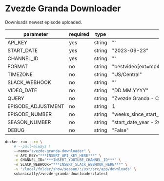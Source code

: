 # Zvezde Granda Downloader

Downloads newest episode uploaded.

| parameter          | required | type   | default                                                    |
| ------------------ | -------- | ------ | -----------------------------------------------------------|
| API_KEY            | yes      | string | ""                                                         |
| START_DATE         | yes      | string | "2023-09-23"                                               |
| CHANNEL_ID         | yes      | string | ""                                                         |
| FORMAT             | no       | string | "bestvideo[ext=mp4]+bestaudio[ext=m4a]/best[ext=mp4]/best" |
| TIMEZONE           | no       | string | "US/Central"                                               |
| SLACK_WEBHOOK      | no       | string | ""                                                         |
| VIDEO_DATE         | no       | string | "DD.MM.YYYY"                                               |
| QUERY              | no       | string | "Zvezde Granda - Cela emisija S15E01 - DD.MM.YYYY"         |
| EPISODE_ADJUSTMENT | no       | string | 1                                                          |
| EPISODE_NUMBER     | no       | string | "weeks_since_start_date + episode_adjustmen"               |
| SEASON_NUMBER      | no       | string | "start_date_year - 2008"                                   |
| DEBUG              | no       | string | "False"                                                    |

```bash
docker run --rm \
    # --pull=always \
    --name="zvezde-granda-downloader" \
    -e API_KEY="***INSERT_API_KEY_HERE***" \
    -e CHANNEL_ID="***INSERT_YOUTUBE_CHANNEL_ID***" \
    -e SLACK_WEBHOOK="***INSERT_SLACK_WEBHOOK_HERE***" \
    -v "/local/folder/show/season/:/usr/src/app/downloads" \
    subasically/zvezde-granda-downloader:latest
```
